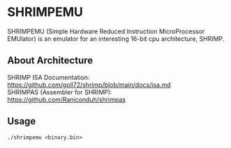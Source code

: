 SHRIMPEMU
======

SHRIMPEMU (Simple Hardware Reduced Instruction MicroProcessor EMUlator) is an emulator for an interesting 16-bit cpu architecture, SHRIMP.

## About Architecture
SHRIMP ISA Documentation: https://github.com/goll72/shrimp/blob/main/docs/isa.md  
SHRIMPAS (Assembler for SHRIMP): https://github.com/Raniconduh/shrimpas

## Usage

`./shrimpemu <binary.bin>`
